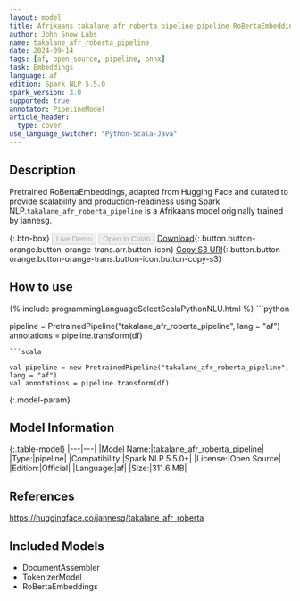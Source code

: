 ```yaml
---
layout: model
title: Afrikaans takalane_afr_roberta_pipeline pipeline RoBertaEmbeddings from jannesg
author: John Snow Labs
name: takalane_afr_roberta_pipeline
date: 2024-09-14
tags: [af, open_source, pipeline, onnx]
task: Embeddings
language: af
edition: Spark NLP 5.5.0
spark_version: 3.0
supported: true
annotator: PipelineModel
article_header:
  type: cover
use_language_switcher: "Python-Scala-Java"
---
```


## Description

Pretrained RoBertaEmbeddings, adapted from Hugging Face and curated to provide scalability and production-readiness using Spark NLP.`takalane_afr_roberta_pipeline` is a Afrikaans model originally trained by jannesg.

{:.btn-box}
<button class="button button-orange" disabled>Live Demo</button>
<button class="button button-orange" disabled>Open in Colab</button>
[Download](https://s3.amazonaws.com/auxdata.johnsnowlabs.com/public/models/takalane_afr_roberta_pipeline_af_5.5.0_3.0_1726338358415.zip){:.button.button-orange.button-orange-trans.arr.button-icon}
[Copy S3 URI](s3://auxdata.johnsnowlabs.com/public/models/takalane_afr_roberta_pipeline_af_5.5.0_3.0_1726338358415.zip){:.button.button-orange.button-orange-trans.button-icon.button-copy-s3}

## How to use



<div class="tabs-box" markdown="1">
{% include programmingLanguageSelectScalaPythonNLU.html %}
```python

pipeline = PretrainedPipeline("takalane_afr_roberta_pipeline", lang = "af")
annotations =  pipeline.transform(df)   

```
```scala

val pipeline = new PretrainedPipeline("takalane_afr_roberta_pipeline", lang = "af")
val annotations = pipeline.transform(df)

```
</div>

{:.model-param}
## Model Information

{:.table-model}
|---|---|
|Model Name:|takalane_afr_roberta_pipeline|
|Type:|pipeline|
|Compatibility:|Spark NLP 5.5.0+|
|License:|Open Source|
|Edition:|Official|
|Language:|af|
|Size:|311.6 MB|

## References

https://huggingface.co/jannesg/takalane_afr_roberta

## Included Models

- DocumentAssembler
- TokenizerModel
- RoBertaEmbeddings